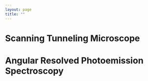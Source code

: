 ```yaml
---
layout: page 
title: ""  
---
```


# Scanning Tunneling Microscope

# Angular Resolved Photoemission Spectroscopy
